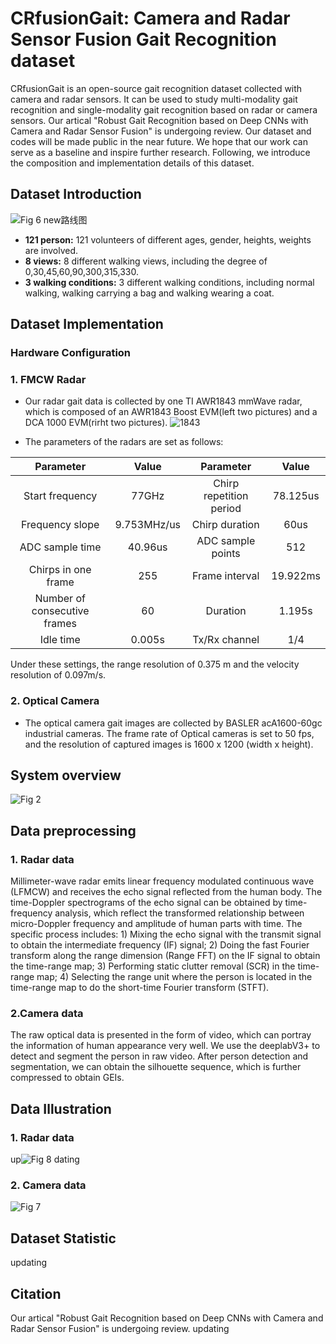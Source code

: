 # CRfusionGait: Camera and Radar Sensor Fusion Gait Recognition dataset
CRfusionGait is an open-source gait recognition dataset collected with camera and radar sensors. It can be used to study multi-modality gait recognition and single-modality gait recognition based on radar or camera sensors. Our artical "Robust Gait Recognition based on Deep CNNs with Camera and Radar Sensor Fusion" is undergoing review. Our dataset and codes will be made public in the near future. We hope that our work can serve as a baseline and inspire further research. Following, we introduce the composition and implementation details of this dataset.
## Dataset Introduction
![Fig 6 new路线图](https://user-images.githubusercontent.com/115384654/194757102-53ec81ba-145c-4e68-a4c0-6e4534f9bfae.png)
*  **121 person:** 121 volunteers of different ages, gender, heights, weights are involved.<br>
*  **8 views:** 8 different walking views, including the degree of 0,30,45,60,90,300,315,330.<br>
*  **3 walking conditions:** 3 different walking conditions, including normal walking, walking carrying a bag and walking wearing a coat.<br>
## Dataset Implementation
### Hardware Configuration
### 1. FMCW Radar
* Our radar gait data is collected by one TI AWR1843 mmWave radar, which is composed of an AWR1843 Boost EVM(left two pictures) and a DCA 1000 EVM(rirht two pictures).
![1843](https://user-images.githubusercontent.com/115384654/194759060-b4351388-de3f-467b-ba04-be657d32c000.png)

* The parameters of the radars are set as follows:

Parameter | Value | Parameter | Value
:----:  | :----:  | :----: | :----:  
Start frequency | 77GHz| Chirp repetition period|78.125us
Frequency slope | 9.753MHz/us | Chirp duration| 60us
ADC sample time | 40.96us|ADC sample points| 512
Chirps in one frame | 255| Frame interval| 19.922ms
Number of consecutive frames | 60 | Duration | 1.195s
Idle time | 0.005s | Tx/Rx channel| 1/4

Under these settings, the range resolution of 0.375 m and the velocity resolution of 0.097m/s.
### 2. Optical Camera
* The optical camera gait images are collected by BASLER acA1600-60gc industrial cameras. The frame rate of Optical cameras is set to 50 fps, and the resolution of captured images is 1600 x 1200 (width x height).
## System overview
![Fig 2](https://user-images.githubusercontent.com/115384654/194761030-ff5a786a-4c15-485e-bff0-da9c060470fd.png)
## Data preprocessing
### 1. Radar data
Millimeter-wave radar  emits linear frequency modulated continuous wave (LFMCW)  and receives the echo signal reflected from the human body.  The time-Doppler spectrograms of the echo signal can be  obtained by time-frequency analysis, which reflect the transformed  relationship between micro-Doppler frequency and  amplitude of human parts with time.  The specific process includes: 1) Mixing the echo signal with the transmit signal to  obtain the intermediate frequency (IF) signal;  2) Doing the fast Fourier transform along the range dimension (Range FFT) on  the IF signal to obtain the time-range map;  3) Performing static  clutter removal (SCR) in the time-range map;  4) Selecting the  range unit where the person is located in the time-range map  to do the short-time Fourier transform (STFT).
### 2.Camera data
The  raw optical data is presented in the form of video, which can  portray the information of human appearance very well. We  use the deeplabV3+  to detect and  segment the person in raw video. After person detection and  segmentation, we can obtain the silhouette sequence, which is  further compressed to obtain GEIs.
## Data Illustration
### 1. Radar data
up![Fig 8](https://user-images.githubusercontent.com/115384654/194760866-50f4c3d6-0ea3-4886-8a23-b929f21b1029.png)
dating
### 2. Camera data
![Fig 7](https://user-images.githubusercontent.com/115384654/194760889-d8e8ad3b-2e2b-4846-b92f-046d2c54cf07.png)
## Dataset Statistic
updating
## Citation
Our artical "Robust Gait Recognition based on Deep CNNs with Camera and Radar Sensor Fusion" is undergoing review.
updating
